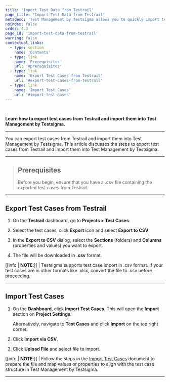 ```yaml
---
title: 'Import Test Data from Testrail'
page_title: 'Import Test Data from Testrail'
metadesc: 'Test Management by Testsigma allows you to quickly import test cases from Testrail into an existing project. This feature streamlines test case migration and bulk additions'
noindex: false
order: 4.3
page_id: 'import-test-data-from-testrail'
warning: false
contextual_links:
  - type: section
    name: 'Contents'
  - type: link
    name: 'Prerequisites'
    url: '#prerequisites'
  - type: link
    name: 'Export Test Cases from Testrail'
    url: '#export-test-cases-from-testrail'
  - type: link
    name: 'Import Test Cases'
    url: '#import-test-cases'
---
```


<br>

**Learn how to export test cases from Testrail and import them into Test Management by Testsigma.**

---

You can export test cases from Testrail and import them into Test Management by Testsigma. This article discusses the steps to export test cases from Testrail and import them into Test Management by Testsigma.

---

> ## **Prerequisites**
>
> Before you begin, ensure that you have a .csv file containing the exported test cases from Testrail.

---

## **Export Test Cases from Testrail**

1. On the **Testrail** dashboard, go to **Projects > Test Cases**.

2. Select the test cases, click **Export** icon and select **Export to CSV**.

3. In the **Export to CSV** dialog, select the **Sections** (folders) and **Columns** (properties and values) you want to export.

4. The file will be downloaded in **.csv** format.

[[info | **NOTE**:]]
| Testsigma supports test case import in .csv format. If your test cases are in other formats like .xlsx, convert the file to .csv before proceeding.

---

## **Import Test Cases**

1. On the **Dashboard**, click **Import Test Cases**. This will open the **Import** section on **Project Settings**.

   Alternatively, navigate to **Test Cases** and click **Import** on the top right corner.

2. Click **Import via CSV**.

3. Click **Upload File** and select file to import.

[[info | **NOTE**:]]
| Follow the steps in the [Import Test Cases](https://testsigma.com/docs/test-management/imports-and-exports/csv-file/) document to prepare the file and map values or properties to align with the test case structure in Test Management by Testsigma.

---
